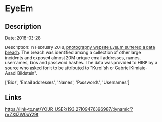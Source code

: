 # EyeEm

## Description

Date: 2018-02-28

Description:
In February 2018, <a href="https://www.theregister.co.uk/2019/02/11/620_million_hacked_accounts_dark_web/" target="_blank" rel="noopener">photography website EyeEm suffered a data breach</a>. The breach was identified among a collection of other large incidents and exposed almost 20M unique email addresses, names, usernames, bios and password hashes. The data was provided to HIBP by a source who asked for it to be attributed to &quot;Kuroi'sh or Gabriel Kimiaie-Asadi Bildstein&quot;.


['Bios', 'Email addresses', 'Names', 'Passwords', 'Usernames']

## Links

https://link-to.net/YOUR_USER/193.27109476396987/dynamic/?r=ZXllZW0uY29t